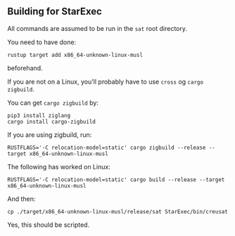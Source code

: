 ## Building for StarExec

All commands are assumed to be run in the `sat` root directory.

You need to have done:
```
rustup target add x86_64-unknown-linux-musl
```
beforehand.

If you are not on a Linux, you'll probably have to use `cross` og `cargo
zigbuild`.

You can get `cargo zigbuild` by:

```
pip3 install ziglang
cargo install cargo-zigbuild
```

If you are using zigbuild, run:

```
RUSTFLAGS='-C relocation-model=static' cargo zigbuild --release --target x86_64-unknown-linux-musl
```

The following has worked on Linux:

```
RUSTFLAGS='-C relocation-model=static' cargo build --release --target x86_64-unknown-linux-musl
```

And then:

```
cp ./target/x86_64-unknown-linux-musl/release/sat StarExec/bin/creusat
```

Yes, this should be scripted.


